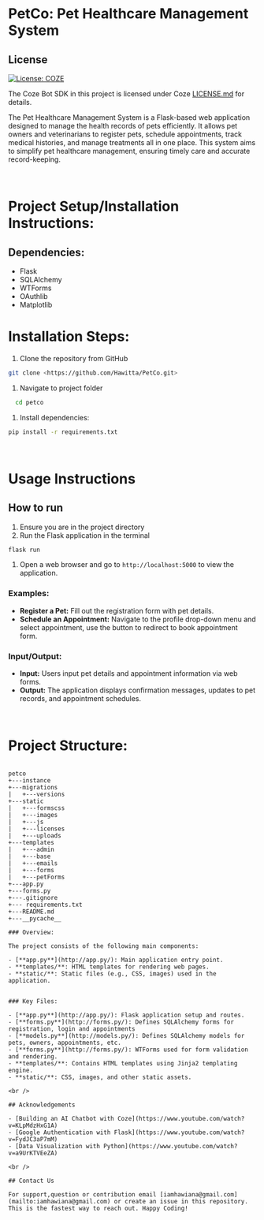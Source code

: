 # PetCo: Pet Healthcare Management System

## License

[![License: COZE](https://img.shields.io/badge/License-COZE-brightgreen.svg)](https://www.coze.com/docs/guides/osn?_lang=en)

The Coze Bot SDK in this project is licensed under Coze  [LICENSE.md](notion://www.notion.so/link/to/your/LICENSE.md) for details.

The Pet Healthcare Management System is a Flask-based web application designed to manage the health records of pets efficiently. It allows pet owners and veterinarians to register pets, schedule appointments, track medical histories, and manage treatments all in one place. This system aims to simplify pet healthcare management, ensuring timely care and accurate record-keeping.

<br />

# Project Setup/Installation Instructions:

## Dependencies:

- Flask
- SQLAlchemy
- WTForms
- OAuthlib
- Matplotlib

# Installation Steps:

1. Clone the repository from GitHub

```bash
git clone <https://github.com/Hawitta/PetCo.git>

```

1. Navigate to project folder

```bash
  cd petco

```

1. Install dependencies:

```bash
pip install -r requirements.txt

```
<br />

# Usage Instructions

## How to run

1. Ensure you are in the project directory
2. Run the Flask application in the terminal

```bash
flask run

```

1. Open a web browser and go to `http://localhost:5000` to view the application.

### Examples:

- **Register a Pet:** Fill out the registration form with pet details.
- **Schedule an Appointment:** Navigate to the profile drop-down menu and select appointment, use the button to redirect to book appointment form.

### Input/Output:

- **Input:** Users input pet details and appointment information via web forms.
- **Output:** The application displays confirmation messages, updates to pet records, and appointment schedules.

<br />

# Project Structure:

```markdown-tree

petco
+---instance
+---migrations
|   +---versions
+---static
|   +---formscss
|   +---images
|   +---js
|   +---licenses
|   +---uploads
+---templates
|   +---admin
|   +---base
|   +---emails
|   +---forms
|   +---petForms
+---app.py
+---forms.py
+---.gitignore
+--- requirements.txt
+---README.md
+---__pycache__

### Overview:

The project consists of the following main components:

- [**app.py**](http://app.py/): Main application entry point.
- **templates/**: HTML templates for rendering web pages.
- **static/**: Static files (e.g., CSS, images) used in the application.

  
### Key Files:

- [**app.py**](http://app.py/): Flask application setup and routes.
- [**forms.py**](http://forms.py/): Defines SQLAlchemy forms for registration, login and appointments
- [**models.py**](http://models.py/): Defines SQLAlchemy models for pets, owners, appointments, etc.
- [**forms.py**](http://forms.py/): WTForms used for form validation and rendering.
- **templates/**: Contains HTML templates using Jinja2 templating engine.
- **static/**: CSS, images, and other static assets.

<br />

## Acknowledgements

- [Building an AI Chatbot with Coze](https://www.youtube.com/watch?v=KLpMdzHxG1A)
- [Google Authentication with Flask](https://www.youtube.com/watch?v=FydJC3aP7mM)
- [Data Visualization with Python](https://www.youtube.com/watch?v=a9UrKTVEeZA)

<br />

## Contact Us

For support,question or contribution email [iamhawiana@gmail.com](mailto:iamhawiana@gmail.com) or create an issue in this repository. This is the fastest way to reach out. Happy Coding!
